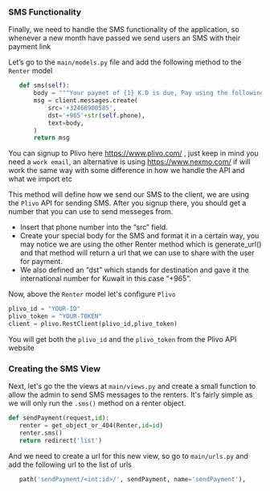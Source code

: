 ### SMS Functionality

Finally, we need to handle the SMS functionality of the application, so whenever a new month have passed we send users an SMS with their payment link

Let’s go to the `main/models.py` file and add the following method to the `Renter` model

```python
   def sms(self):
       body = """Your paymet of {1} K.D is due, Pay using the following link {2}""".format(self.name, self.amount,self.generate_url())
       msg = client.messages.create(
           src='+32466900585',
           dst='+965'+str(self.phone),
           text=body,
       )
       return msg
```

You can signup to Plivo here https://www.plivo.com/ , just keep in mind you need a `work email`, an alternative is using https://www.nexmo.com/ if will work the same way with some difference in how we handle the API and what we import etc

This method will define how we send our SMS to the client, we are using the `Plivo` API for sending SMS. After you signup there, you should get a number that you can use to send messeges from. 
 * Insert that phone number into the “src” field.
 * Create your special body for the SMS and format it in a certain way, you may notice we are using the other Renter method which is generate_url() and that method will return a url that we can use to share with the user for payment. 
 * We also defined an “dst” which stands for destination and gave it the international number for Kuwait in this case “+965”.

Now, above the `Renter` model let's configure `Plivo`

```python
plivo_id = "YOUR-ID"
plivo_token = "YOUR-TOKEN"
client = plivo.RestClient(plivo_id,plivo_token)
```

You will get both the `plivo_id` and the `plivo_token` from the Plivo API website

### Creating the SMS View

Next, let's go the the views at `main/views.py` and create a small function to allow the admin to send SMS messages to the renters. It's fairly simple as we will only run the `.sms()` method on a renter object.

```python
def sendPayment(request,id):
   renter = get_object_or_404(Renter,id=id)
   renter.sms()
   return redirect('list')
```

And we need to create a url for this new view, so go to `main/urls.py` and add the following url to the list of urls

```python
   path('sendPayment/<int:id>/', sendPayment, name='sendPayment'),
```
